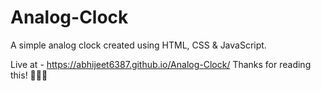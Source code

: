 # Analog-Clock
A simple analog clock created using HTML, CSS &amp; JavaScript.

Live at - https://abhijeet6387.github.io/Analog-Clock/
Thanks for reading this! 🙌🙌🙌

